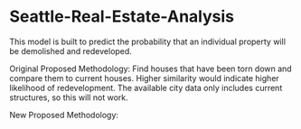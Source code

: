 # Seattle-Real-Estate-Analysis

This model is built to predict the probability that an individual property will be demolished and redeveloped.

Original Proposed Methodology:
Find houses that have been torn down and compare them to current houses. Higher similarity would indicate higher likelihood of redevelopment.
The available city data only includes current structures, so this will not work.

New Proposed Methodology:

